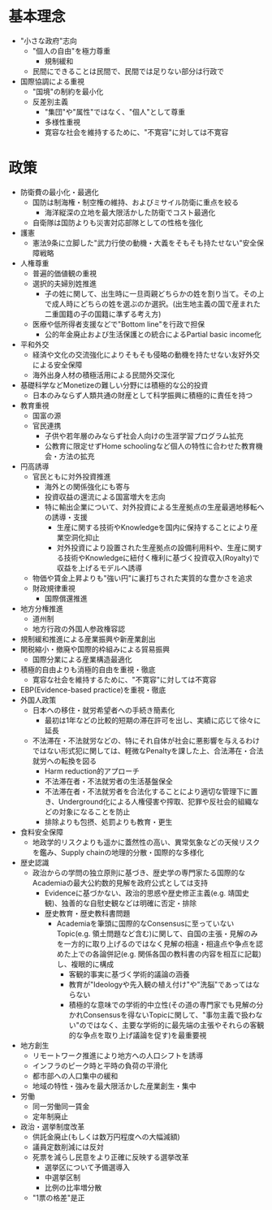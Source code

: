 # 基本理念
* "小さな政府"志向
	* "個人の自由"を極力尊重
		* 規制緩和
	* 民間にできることは民間で、民間では足りない部分は行政で
* 国際協調による重視
	* "国境"の制約を最小化
	* 反差別主義
		* "集団"や"属性"ではなく、"個人"として尊重
		* 多様性重視
		* 寛容な社会を維持するために、"不寛容"に対しては不寛容
# 政策
* 防衛費の最小化・最適化
	* 国防は制海権・制空権の維持、およびミサイル防衛に重点を絞る
		* 海洋縦深の立地を最大限活かした防衛でコスト最適化
	* 自衛隊は国防よりも災害対応部隊としての性格を強化
* 護憲
	* 憲法9条に立脚した"武力行使の動機・大義をそもそも持たせない"安全保障戦略
* 人権尊重
	* 普遍的価値観の重視
	* 選択的夫婦別姓推進
		* 子の姓に関して、出生時に一旦両親どちらかの姓を割り当て。その上で成人時にどちらの姓を選ぶのか選択。(出生地主義の国で産まれた二重国籍の子の国籍に準ずる考え方)
	* 医療や低所得者支援などで"Bottom line"を行政で担保
		* 公的年金廃止および生活保護との統合によるPartial basic income化
* 平和外交
	* 経済や文化の交流強化によりそもそも侵略の動機を持たせない友好外交による安全保障
	* 海外出身人材の積極活用による民間外交深化
* 基礎科学などMonetizeの難しい分野には積極的な公的投資
	* 日本のみならず人類共通の財産として科学振興に積極的に責任を持つ
* 教育重視
	* 国富の源
	* 官民連携
		* 子供や若年層のみならず社会人向けの生涯学習プログラム拡充
		* 公教育に限定せずHome schoolingなど個人の特性に合わせた教育機会・方法の拡充
* 円高誘導
	* 官民ともに対外投資推進
		* 海外との関係強化にも寄与
		* 投資収益の還流による国富増大を志向
		* 特に輸出企業について、対外投資による生産拠点の生産最適地移転への誘導・支援
			* 生産に関する技術やKnowledgeを国内に保持することにより産業空洞化抑止
			* 対外投資により設置された生産拠点の設備利用料や、生産に関する技術やKnowledgeに紐付く権利に基づく投資収入(Royalty)で収益を上げるモデルへ誘導
	* 物価や賃金上昇よりも"強い円"に裏打ちされた実質的な豊かさを追求
	* 財政規律重視
		* 国際償還推進
* 地方分権推進
	* 道州制
	* 地方行政の外国人参政権容認
* 規制緩和推進による産業振興や新産業創出
* 関税縮小・撤廃や国際的枠組みによる貿易振興
	* 国際分業による産業構造最適化
* 積極的自由よりも消極的自由を重視・徹底
	* 寛容な社会を維持するために、"不寛容"に対しては不寛容
* EBP(Evidence-based practice)を重視・徹底
* 外国人政策
	* 日本への移住・就労希望者への手続き簡素化
		* 最初は1年などの比較的短期の滞在許可を出し、実績に応じて徐々に延長
	* 不法滞在・不法就労などの、特にそれ自体が社会に悪影響を与えるわけではない形式犯に関しては、軽微なPenaltyを課した上、合法滞在・合法就労への転換を図る
		* Harm reduction的アプローチ
		* 不法滞在者・不法就労者の生活基盤保全
		* 不法滞在者・不法就労者を合法化することにより適切な管理下に置き、Underground化による人権侵害や搾取、犯罪や反社会的組織などの対象になることを防止
		* 排除よりも包摂、処罰よりも教育・更生
* 食料安全保障
	* 地政学的リスクよりも遥かに蓋然性の高い、異常気象などの天候リスクを鑑み、Supply chainの地理的分散・国際的な多様化
* 歴史認識
	* 政治からの学問の独立原則に基づき、歴史学の専門家たる国際的なAcademiaの最大公約数的見解を政府公式としては支持
		* Evidenceに基づかない、政治的思惑や歴史修正主義(e.g. 靖国史観)、独善的な自慰史観などは明確に否定・排除
		* 歴史教育・歴史教科書問題
			* Academiaを筆頭に国際的なConsensusに至っていないTopic(e.g. 領土問題など含む)に関して、自国の主張・見解のみを一方的に取り上げるのではなく見解の相違・相違点や争点を認めた上での各論併記(e.g. 関係各国の教科書の内容を相互に記載)し、複眼的に構成
				* 客観的事実に基づく学術的議論の涵養
				* 教育が"Ideologyや先入観の植え付け"や"洗脳"であってはならない
				* 積極的な意味での学術的中立性(その道の専門家でも見解の分かれConsensusを得ないTopicに関して、"事勿主義で扱わない"のではなく、主要な学術的に最先端の主張やそれらの客観的な争点を取り上げ議論を促す)を最重要視
* 地方創生
	* リモートワーク推進により地方への人口シフトを誘導
	* インフラのピーク時と平時の負荷の平滑化
	* 都市部への人口集中の緩和
	* 地域の特性・強みを最大限活かした産業創生・集中
* 労働
	* 同一労働同一賃金
	* 定年制廃止
* 政治・選挙制度改革
	* 供託金廃止(もしくは数万円程度への大幅減額)
	* 議員定数削減には反対
	* 死票を減らし民意をより正確に反映する選挙改革
		* 選挙区について予備選導入
		* 中選挙区制
		* 比例の比率増分散
	* "1票の格差"是正